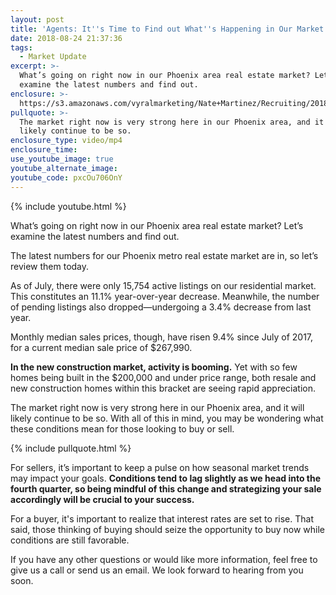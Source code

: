 ```yaml
---
layout: post
title: 'Agents: It''s Time to Find out What''s Happening in Our Market'
date: 2018-08-24 21:37:36
tags:
  - Market Update
excerpt: >-
  What’s going on right now in our Phoenix area real estate market? Let’s
  examine the latest numbers and find out.
enclosure: >-
  https://s3.amazonaws.com/vyralmarketing/Nate+Martinez/Recruiting/2018/Valley+of+the+Sun+Real+Estate+Agent-+market+update+(1).mp4
pullquote: >-
  The market right now is very strong here in our Phoenix area, and it will
  likely continue to be so.
enclosure_type: video/mp4
enclosure_time:
use_youtube_image: true
youtube_alternate_image:
youtube_code: pxcOu706OnY
---
```


{% include youtube.html %}

What’s going on right now in our Phoenix area real estate market? Let’s examine the latest numbers and find out.

The latest numbers for our Phoenix metro real estate market are in, so let’s review them today.&nbsp;

As of July, there were only 15,754 active listings on our residential market. This constitutes an 11.1% year-over-year decrease. Meanwhile, the number of pending listings also dropped—undergoing a 3.4% decrease from last year.&nbsp;

Monthly median sales prices, though, have risen 9.4% since July of 2017, for a current median sale price of $267,990.&nbsp;

**In the new construction market, activity is booming.** Yet with so few homes being built in the $200,000 and under price range, both resale and new construction homes within this bracket are seeing rapid appreciation.&nbsp;

The market right now is very strong here in our Phoenix area, and it will likely continue to be so. With all of this in mind, you may be wondering what these conditions mean for those looking to buy or sell.

{% include pullquote.html %}

For sellers, it’s important to keep a pulse on how seasonal market trends may impact your goals. **Conditions tend to lag slightly as we head into the fourth quarter, so being mindful of this change and strategizing your sale accordingly will be crucial to your success.&nbsp;**

For a buyer, it's important to realize that interest rates are set to rise. That said, those thinking of buying should seize the opportunity to buy now while conditions are still favorable.&nbsp;

If you have any other questions or would like more information, feel free to give us a call or send us an email. We look forward to hearing from you soon.